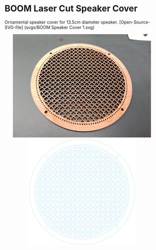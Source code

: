 # BOOM Laser Cut Speaker Cover

Ornamental speaker cover for 13.5cm diameter speaker.
[Open-Source-SVG-file] (svgs/BOOM Speaker Cover 1.svg)

<p align="center">
  <img src="pics/BOOM Speaker Cover 1.jpg" width="450"/>
  <img src="pics/BOOM Speaker Cover 1 svg preview.png" width="350"/>
</p>

